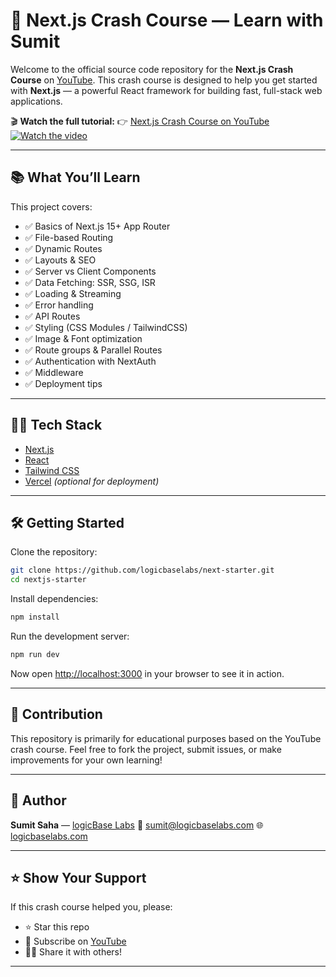 # 🚀 Next.js Crash Course — Learn with Sumit

Welcome to the official source code repository for the **Next.js Crash Course** on [YouTube](https://youtube.com/@logicBaseLabs). This crash course is designed to help you get started with **Next.js** — a powerful React framework for building fast, full-stack web applications.

🎬 **Watch the full tutorial:**
👉 [Next.js Crash Course on YouTube](https://youtube.com/@logicBaseLabs)
[![Watch the video](https://img.youtube.com/vi/O5TJYsqwR94/maxresdefault.jpg)](https://www.youtube.com/watch?v=O5TJYsqwR94)

---

## 📚 What You’ll Learn

This project covers:

- ✅ Basics of Next.js 15+ App Router
- ✅ File-based Routing
- ✅ Dynamic Routes
- ✅ Layouts & SEO
- ✅ Server vs Client Components
- ✅ Data Fetching: SSR, SSG, ISR
- ✅ Loading & Streaming
- ✅ Error handling
- ✅ API Routes
- ✅ Styling (CSS Modules / TailwindCSS)
- ✅ Image & Font optimization
- ✅ Route groups & Parallel Routes
- ✅ Authentication with NextAuth
- ✅ Middleware
- ✅ Deployment tips

---

## 🧑‍💻 Tech Stack

- [Next.js](https://nextjs.org/)
- [React](https://reactjs.org/)
- [Tailwind CSS](https://tailwindcss.com/)
- [Vercel](https://vercel.com/) *(optional for deployment)*

---


## 🛠️ Getting Started

Clone the repository:

```bash
git clone https://github.com/logicbaselabs/next-starter.git
cd nextjs-starter
````

Install dependencies:

```bash
npm install
```

Run the development server:

```bash
npm run dev
```

Now open [http://localhost:3000](http://localhost:3000) in your browser to see it in action.

---

## 🤝 Contribution

This repository is primarily for educational purposes based on the YouTube crash course. Feel free to fork the project, submit issues, or make improvements for your own learning!

---

## 🧠 Author

**Sumit Saha** — [logicBase Labs](https://youtube.com/@logicBaseLabs)
📧 [sumit@logicbaselabs.com](mailto:sumit@logicbaselabs.com)
🌐 [logicbaselabs.com](https://logicbaselabs.com)

---

## ⭐ Show Your Support

If this crash course helped you, please:

* ⭐ Star this repo
* 🍿 Subscribe on [YouTube](https://youtube.com/@logicBaseLabs)
* 🧑‍🏫 Share it with others!

---
